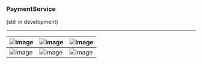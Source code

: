 ### PaymentService

(still in development)

------------

| ![image](https://user-images.githubusercontent.com/43219562/184670492-03ff0381-c87a-468b-8ad3-dfd9bbdb8d8c.png) | ![image](https://user-images.githubusercontent.com/43219562/184670917-f4cb2ed0-637b-4762-96bd-a85093215011.png) | ![image](https://user-images.githubusercontent.com/43219562/184670962-1d58dcaf-3605-4350-896d-9b950349acdc.png) | 
|-|-|-|
| ![image](https://user-images.githubusercontent.com/43219562/184673580-8f1bf9a8-87de-449b-8994-cad63f8455e8.png) | ![image](https://user-images.githubusercontent.com/43219562/184671004-e126cbbf-6deb-4f91-8101-607ad87cb876.png) | ![image](https://user-images.githubusercontent.com/43219562/184670884-24121858-c7b7-4abb-920b-4ee9d27c05a7.png) |
